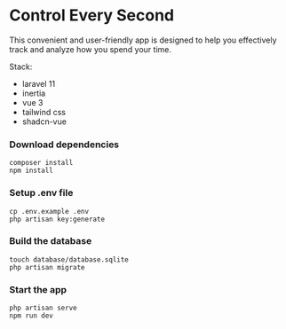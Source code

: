# Control Every Second
This convenient and user-friendly app is designed to help you effectively track and analyze how you spend your time.

Stack:
- laravel 11
- inertia
- vue 3
- tailwind css
- shadcn-vue

### Download dependencies

```shell
composer install
npm install
```

### Setup .env file

```shell
cp .env.example .env
php artisan key:generate
```

### Build the database

```shell
touch database/database.sqlite
php artisan migrate
```

### Start the app

```shell
php artisan serve
npm run dev
```
